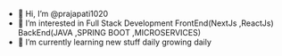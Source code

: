 - 👋 Hi, I’m @prajapati1020
- 👀 I’m interested in Full Stack Development FrontEnd(NextJs ,ReactJs) BackEnd(JAVA ,SPRING BOOT ,MICROSERVICES)
- 🌱 I’m currently learning new stuff daily growing daily

  

<!---
prajapati1020/prajapati1020 is a ✨ special ✨ repository because its `README.md` (this file) appears on your GitHub profile.
You can click the Preview link to take a look at your changes.
--->
